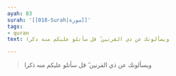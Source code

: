 ```yaml
---
ayah: 83
surah: '[[018-Surah|سورة]]'
tags:
- quran
text: ويسألونك عن ذي القرنين ۖ قل سأتلو عليكم منه ذكرا

---
```

> ويسألونك عن ذي القرنين ۖ قل سأتلو عليكم منه ذكرا
